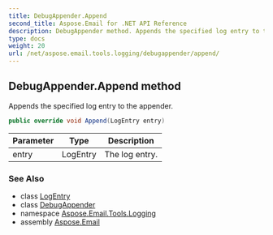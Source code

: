 ```yaml
---
title: DebugAppender.Append
second_title: Aspose.Email for .NET API Reference
description: DebugAppender method. Appends the specified log entry to the appender
type: docs
weight: 20
url: /net/aspose.email.tools.logging/debugappender/append/
---
```

## DebugAppender.Append method

Appends the specified log entry to the appender.

```csharp
public override void Append(LogEntry entry)
```

| Parameter | Type | Description |
| --- | --- | --- |
| entry | LogEntry | The log entry. |

### See Also

* class [LogEntry](../../logentry/)
* class [DebugAppender](../)
* namespace [Aspose.Email.Tools.Logging](../../debugappender/)
* assembly [Aspose.Email](../../../)


